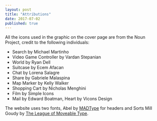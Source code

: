 ```yaml
---
layout: post
title: "Attributions"
date: 2017-07-02
published: true
---
```


All the icons used in the graphic on the cover page are from the Noun Project, credit to the following individuals: 

- Search by Michael Martinho
- Video Game Controller by Vardan Stepanian
- World by Ryan Dell
- Suitcase by Ecem Afacan
- Chat by Lorena Salagre
- Share by Gabriele Malaspina
- Map Marker by Kelly Walker
- Shopping Cart by Nicholas Menghini
- Film by Simple Icons
- Mail by Edward Boatman, Heart by Vicons Design

The website uses two fonts, Abel by [MADType](http://www.madtype.com/about/) for headers and Sorts Mill Goudy by [The League of Moveable Type](https://www.theleagueofmoveabletype.com/).
